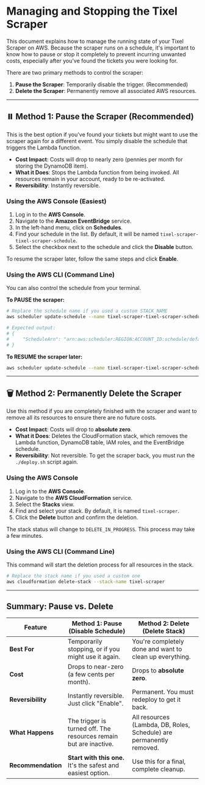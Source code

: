# Managing and Stopping the Tixel Scraper

This document explains how to manage the running state of your Tixel Scraper on AWS. Because the scraper runs on a schedule, it's important to know how to pause or stop it completely to prevent incurring unwanted costs, especially after you've found the tickets you were looking for.

There are two primary methods to control the scraper:

1.  **Pause the Scraper**: Temporarily disable the trigger. (Recommended)
2.  **Delete the Scraper**: Permanently remove all associated AWS resources.

---

## ⏸️ Method 1: Pause the Scraper (Recommended)

This is the best option if you've found your tickets but might want to use the scraper again for a different event. You simply disable the schedule that triggers the Lambda function.

- **Cost Impact**: Costs will drop to nearly zero (pennies per month for storing the DynamoDB item).
- **What it Does**: Stops the Lambda function from being invoked. All resources remain in your account, ready to be re-activated.
- **Reversibility**: Instantly reversible.

### Using the AWS Console (Easiest)

1.  Log in to the **AWS Console**.
2.  Navigate to the **Amazon EventBridge** service.
3.  In the left-hand menu, click on **Schedules**.
4.  Find your schedule in the list. By default, it will be named `tixel-scraper-tixel-scraper-schedule`.
5.  Select the checkbox next to the schedule and click the **Disable** button.

To resume the scraper later, follow the same steps and click **Enable**.

### Using the AWS CLI (Command Line)

You can also control the schedule from your terminal.

**To PAUSE the scraper:**

```bash
# Replace the schedule name if you used a custom STACK_NAME
aws scheduler update-schedule --name tixel-scraper-tixel-scraper-schedule --state DISABLED

# Expected output:
# {
#     "ScheduleArn": "arn:aws:scheduler:REGION:ACCOUNT_ID:schedule/default/tixel-scraper-tixel-scraper-schedule"
# }
```

**To RESUME the scraper later:**

```bash
aws scheduler update-schedule --name tixel-scraper-tixel-scraper-schedule --state ENABLED
```

---

## 🗑️ Method 2: Permanently Delete the Scraper

Use this method if you are completely finished with the scraper and want to remove all its resources to ensure there are no future costs.

- **Cost Impact**: Costs will drop to **absolute zero**.
- **What it Does**: Deletes the CloudFormation stack, which removes the Lambda function, DynamoDB table, IAM roles, and the EventBridge schedule.
- **Reversibility**: Not reversible. To get the scraper back, you must run the `./deploy.sh` script again.

### Using the AWS Console

1.  Log in to the **AWS Console**.
2.  Navigate to the **AWS CloudFormation** service.
3.  Select the **Stacks** view.
4.  Find and select your stack. By default, it is named `tixel-scraper`.
5.  Click the **Delete** button and confirm the deletion.

The stack status will change to `DELETE_IN_PROGRESS`. This process may take a few minutes.

### Using the AWS CLI (Command Line)

This command will start the deletion process for all resources in the stack.

```bash
# Replace the stack name if you used a custom one
aws cloudformation delete-stack --stack-name tixel-scraper
```

---

## Summary: Pause vs. Delete

| Feature            | Method 1: Pause (Disable Schedule)                                | Method 2: Delete (Delete Stack)                                      |
| ------------------ | ----------------------------------------------------------------- | -------------------------------------------------------------------- |
| **Best For**       | Temporarily stopping, or if you might use it again.               | You're completely done and want to clean up everything.              |
| **Cost**           | Drops to near-zero (a few cents per month).                       | Drops to **absolute zero**.                                          |
| **Reversibility**  | Instantly reversible. Just click "Enable".                        | Permanent. You must redeploy to get it back.                         |
| **What Happens**   | The trigger is turned off. The resources remain but are inactive. | All resources (Lambda, DB, Roles, Schedule) are permanently removed. |
| **Recommendation** | **Start with this one.** It's the safest and easiest option.      | Use this for a final, complete cleanup.                              |
